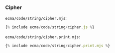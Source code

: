 ### Cipher

`ecma/code/string/cipher.mjs`:
```js
{% include ecma/code/string/cipher.js %}
```

`ecma/code/string/cipher.print.mjs`:
```js
{% include ecma/code/string/cipher.print.mjs %}
```
